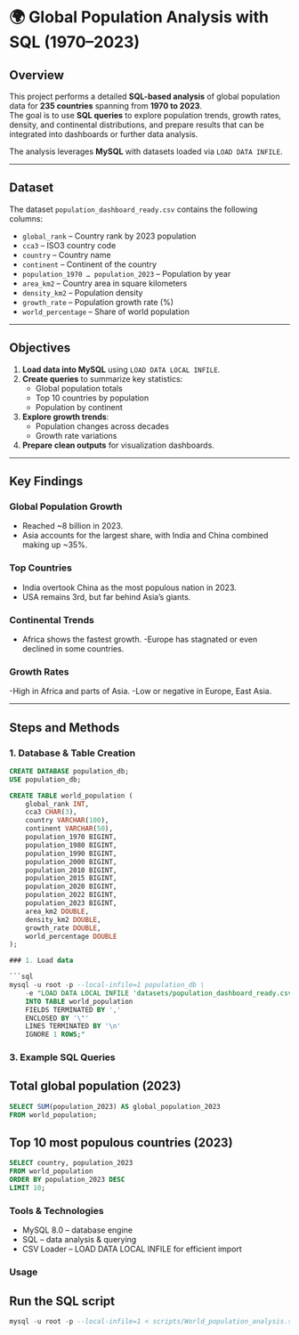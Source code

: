 # 🌍 Global Population Analysis with SQL (1970–2023)

## Overview

This project performs a detailed **SQL-based analysis** of global population data for **235 countries** spanning from **1970 to 2023**.  
The goal is to use **SQL queries** to explore population trends, growth rates, density, and continental distributions, and prepare results that can be integrated into dashboards or further data analysis.

The analysis leverages **MySQL** with datasets loaded via `LOAD DATA INFILE`.

---

## Dataset

The dataset `population_dashboard_ready.csv` contains the following columns:

- `global_rank` – Country rank by 2023 population
- `cca3` – ISO3 country code
- `country` – Country name
- `continent` – Continent of the country
- `population_1970 … population_2023` – Population by year
- `area_km2` – Country area in square kilometers
- `density_km2` – Population density
- `growth_rate` – Population growth rate (%)
- `world_percentage` – Share of world population

---

## Objectives

1. **Load data into MySQL** using `LOAD DATA LOCAL INFILE`.
2. **Create queries** to summarize key statistics:
   - Global population totals
   - Top 10 countries by population
   - Population by continent
3. **Explore growth trends**:
   - Population changes across decades
   - Growth rate variations
4. **Prepare clean outputs** for visualization dashboards.

---

## Key Findings

### Global Population Growth

- Reached ~8 billion in 2023.
- Asia accounts for the largest share, with India and China combined making up ~35%.

### Top Countries

- India overtook China as the most populous nation in 2023.
- USA remains 3rd, but far behind Asia’s giants.

### Continental Trends

- Africa shows the fastest growth.
  -Europe has stagnated or even declined in some countries.

### Growth Rates

-High in Africa and parts of Asia.
-Low or negative in Europe, East Asia.

---

## Steps and Methods

### 1. Database & Table Creation

````sql
CREATE DATABASE population_db;
USE population_db;

CREATE TABLE world_population (
    global_rank INT,
    cca3 CHAR(3),
    country VARCHAR(100),
    continent VARCHAR(50),
    population_1970 BIGINT,
    population_1980 BIGINT,
    population_1990 BIGINT,
    population_2000 BIGINT,
    population_2010 BIGINT,
    population_2015 BIGINT,
    population_2020 BIGINT,
    population_2022 BIGINT,
    population_2023 BIGINT,
    area_km2 DOUBLE,
    density_km2 DOUBLE,
    growth_rate DOUBLE,
    world_percentage DOUBLE
);

### 1. Load data

```sql
mysql -u root -p --local-infile=1 population_db \
    -e "LOAD DATA LOCAL INFILE 'datasets/population_dashboard_ready.csv'
    INTO TABLE world_population
    FIELDS TERMINATED BY ','
    ENCLOSED BY '\"'
    LINES TERMINATED BY '\n'
    IGNORE 1 ROWS;"

````

### 3. Example SQL Queries

## Total global population (2023)

```sql
SELECT SUM(population_2023) AS global_population_2023
FROM world_population;
```

## Top 10 most populous countries (2023)

```sql
SELECT country, population_2023
FROM world_population
ORDER BY population_2023 DESC
LIMIT 10;
```

### Tools & Technologies

- MySQL 8.0 – database engine
- SQL – data analysis & querying
- CSV Loader – LOAD DATA LOCAL INFILE for efficient import

### Usage

## Run the SQL script

```sql
mysql -u root -p --local-infile=1 < scripts/World_population_analysis.sql
```
